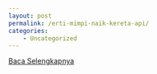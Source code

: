 ```yaml
---
layout: post
permalink: /erti-mimpi-naik-kereta-api/
categories:
    - Uncategorized
---
```


[Baca Selengkapnya](/03)